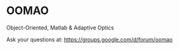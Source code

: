 OOMAO
=====

Object-Oriented, Matlab &amp; Adaptive Optics

Ask your questions at: https://groups.google.com/d/forum/oomao

